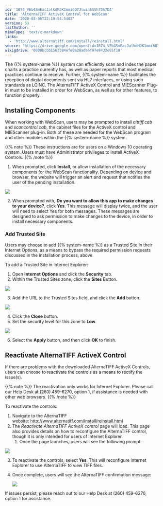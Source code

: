 ```yaml
---
id: '1B74_VEb4SmEacJalkdMJK1mmi6Q7JlwihSSVh7DS7DA'
title: 'AlternaTIFF ActiveX Control for WebScan'
date: '2020-03-06T22:10:54.540Z'
version: 53
lastAuthor: ''
mimeType: 'text/x-markdown'
links:
  - 'http://www.alternatiff.com/install/reinstall.html'
source: 'https://drive.google.com/open?id=1B74_VEb4SmEacJalkdMJK1mmi6Q7JlwihSSVh7DS7DA'
wikigdrive: '0008bcbb1563384efe0a28ada6f97e9432e65f10'
---
```

The {{% system-name %}} system can efficiently scan and index the paper charts a practice currently has, as well as paper reports that most medical practices continue to receive. Further, {{% system-name %}} facilitates the reception of digital documents sent via HL7 interfaces, or using such standards as LOINC. The AlternaTIFF ActiveX Control and MIEScanner Plug-in must to be installed in order for WebScan, as well as for other features, to function properly.

## Installing Components

When working with WebScan, users may be prompted to install *alttiff.cab* and *scancontrol.cab*, the cabinet files for the ActiveX control and MIEScanner plug-in. Both of these are needed for the WebScan program and other modules within the {{% system-name %}} system.

{{% note %}}
These instructions are for users on a Windows 10 operating system. Users must have Administrator privileges to install ActiveX Controls.
{{% /note %}}

1. When prompted, click <strong>Install</strong>, or allow installation of the necessary components for the WebScan functionality. Depending on device and browser, the website will trigger an alert and request that notifies the user of the pending installation.

![](../alternatiff-activex-control-for-webscan.assets/209dc1507aa19fc9b9347d65783aa802.jpg)

2. When prompted with, <strong>Do you want to allow this app to make changes to your device?</strong>, click <strong>Yes</strong>. This message will display twice, and the user will need to select Yes for both messages. These messages are designed to ask permission to make changes to the device, in order to install necessary components.

### Add Trusted Site

Users may choose to add {{% system-name %}} as a Trusted Site in their Internet Options, as a means to bypass the required permission requests discussed in the installation process, above.

To add a Trusted Site in Internet Explorer:

1. Open <strong>Internet Options</strong> and click the <strong>Security</strong> tab.
2. Within the Trusted Sites zone, click the <strong>Sites</strong> Button.

![](../alternatiff-activex-control-for-webscan.assets/0bd3490308be54b07582856f3d5e8c6e.jpg)

3. Add the URL to the Trusted Sites field, and click the <strong>Add</strong> button.

![](../alternatiff-activex-control-for-webscan.assets/afe3b86a1b04107fbca4f2d42feb78d3.jpg)

4. Click the <strong>Close</strong> button.
5. Set the security level for this zone to <strong>Low</strong>.

![](../alternatiff-activex-control-for-webscan.assets/489a39656046e9ccf87e6c0caafb731f.jpg)

6. Select the <strong>Apply</strong> button, and then click <strong>OK</strong> to finish.

## Reactivate AlternaTIFF ActiveX Control

If there are problems with the downloaded AlternaTIFF ActiveX Controls, users can choose to reactivate the controls as a means to rectify the issue(s).

{{% note %}}
The reactivation only works for Internet Explorer. Please call our Help Desk at (260) 459-6270, option 1, if assistance is needed with other web browsers.
{{% /note %}}

To reactivate the controls:

1. Navigate to the AlternaTIFF website: http://www.alternatiff.com/install/reinstall.html
2. The <em>Reactivate AlternaTIFF ActiveX control</em> page will load. This page also provides details on how to reconfigure the AlternaTIFF control, though it is only intended for users of Internet Explorer.
    1. Once the page launches, users will see the following prompt:

![](../alternatiff-activex-control-for-webscan.assets/c93d1514034360cb9ccea1795e85e624.png)

3. To reactivate the controls, select <strong>Yes</strong>. This will reconfigure Internet Explorer to use AlternaTIFF to view TIFF files.
4. Once complete, users will see the AlternaTIFF confirmation message:

    ![](../alternatiff-activex-control-for-webscan.assets/3a04ccd75c101d8b225e2a97dfabf34a.png)

If issues persist, please reach out to our Help Desk at (260) 459-6270, option 1 for assistance.
